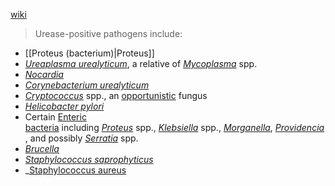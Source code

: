  [wiki](https://en.wikipedia.org/wiki/Urease)

>Urease-positive pathogens include:
-  [[Proteus (bacterium)|Proteus]]
- _[Ureaplasma urealyticum](https://en.wikipedia.org/wiki/Ureaplasma_urealyticum "Ureaplasma urealyticum")_, a relative of _[Mycoplasma](https://en.wikipedia.org/wiki/Mycoplasma "Mycoplasma")_ spp.
- _[Nocardia](https://en.wikipedia.org/wiki/Nocardia "Nocardia")_
- _[Corynebacterium urealyticum](https://en.wikipedia.org/wiki/Corynebacterium_urealyticum "Corynebacterium urealyticum")_
- _[Cryptococcus](https://en.wikipedia.org/wiki/Cryptococcus_(fungus) "Cryptococcus (fungus)")_ spp., an [opportunistic](https://en.wikipedia.org/wiki/Opportunistic_infection "Opportunistic infection") fungus
- _[Helicobacter pylori](https://en.wikipedia.org/wiki/Helicobacter_pylori "Helicobacter pylori")_
- Certain [Enteric bacteria](https://en.wikipedia.org/wiki/Enteric_bacteria "Enteric bacteria") including _[Proteus](https://en.wikipedia.org/wiki/Proteus_(bacterium) "Proteus (bacterium)")_ spp., _[Klebsiella](https://en.wikipedia.org/wiki/Klebsiella "Klebsiella")_ spp., _[Morganella](https://en.wikipedia.org/wiki/Morganella_(bacterium) "Morganella (bacterium)")_, _[Providencia](https://en.wikipedia.org/wiki/Providencia_(bacterium) "Providencia (bacterium)")_, and possibly _[Serratia](https://en.wikipedia.org/wiki/Serratia "Serratia")_ spp.
- _[Brucella](https://en.wikipedia.org/wiki/Brucella "Brucella")_
- _[Staphylococcus saprophyticus](https://en.wikipedia.org/wiki/Staphylococcus_saprophyticus "Staphylococcus saprophyticus")_
- _[Staphylococcus aureus](https://en.wikipedia.org/wiki/Staphylococcus_aureus "Staphylococcus aureus")